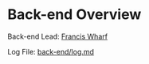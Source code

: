 # Back-end Overview
Back-end Lead: [Francis Wharf](http://github.com/xeom)

Log File: [back-end/log.md](back-end/log.md)
